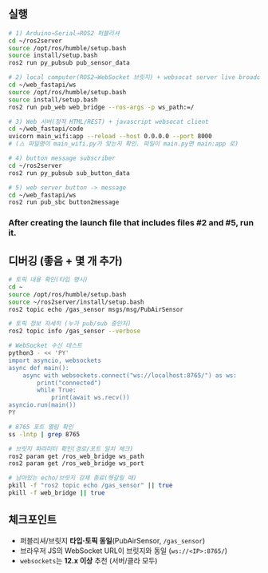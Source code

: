 
## 실행

```bash
# 1) Arduino→Serial→ROS2 퍼블리셔
cd ~/ros2server
source /opt/ros/humble/setup.bash
source install/setup.bash
ros2 run py_pubsub pub_sensor_data
```

```bash
# 2) local computer(ROS2→WebSocket 브릿지) + websocat server live broadcasting
cd ~/web_fastapi/ws
source /opt/ros/humble/setup.bash
source install/setup.bash
ros2 run pub_web web_bridge --ros-args -p ws_path:=/
```

```bash
# 3) Web 서버(정적 HTML/REST) + javascript websocat client 
cd ~/web_fastapi/code
uvicorn main_wifi:app --reload --host 0.0.0.0 --port 8000
# (⚠️ 파일명이 main_wifi.py가 맞는지 확인. 파일이 main.py면 main:app 로)
```

```bash
# 4) button message subscriber
cd ~/ros2server
ros2 run py_pubsub sub_button_data 
```


```bash
# 5) web server button -> message
cd ~/web_fastapi/ws
ros2 run pub_sbc button2message
```


### After creating the launch file that includes files #2 and #5, run it.

## 디버깅 (좋음 + 몇 개 추가)

```bash
# 토픽 내용 확인(타입 명시)
cd ~
source /opt/ros/humble/setup.bash
source ~/ros2server/install/setup.bash
ros2 topic echo /gas_sensor msgs/msg/PubAirSensor
```

```bash
# 토픽 정보 자세히 (누가 pub/sub 중인지)
ros2 topic info /gas_sensor --verbose
```

```bash
# WebSocket 수신 테스트
python3 - << 'PY'
import asyncio, websockets
async def main():
    async with websockets.connect("ws://localhost:8765/") as ws:
        print("connected")
        while True:
            print(await ws.recv())
asyncio.run(main())
PY
```

```bash
# 8765 포트 열림 확인
ss -lntp | grep 8765
```

```bash
# 브릿지 파라미터 확인(경로/포트 일치 체크)
ros2 param get /ros_web_bridge ws_path
ros2 param get /ros_web_bridge ws_port
```

```bash
# 남아있는 echo/브릿지 강제 종료(헷갈릴 때)
pkill -f "ros2 topic echo /gas_sensor" || true
pkill -f web_bridge || true
```

## 체크포인트

* 퍼블리셔/브릿지 **타입·토픽 동일**(PubAirSensor, `/gas_sensor`)
* 브라우저 JS의 WebSocket URL이 브릿지와 동일 (`ws://<IP>:8765/`)
* `websockets`는 **12.x 이상** 추천 (서버/클라 모두)

